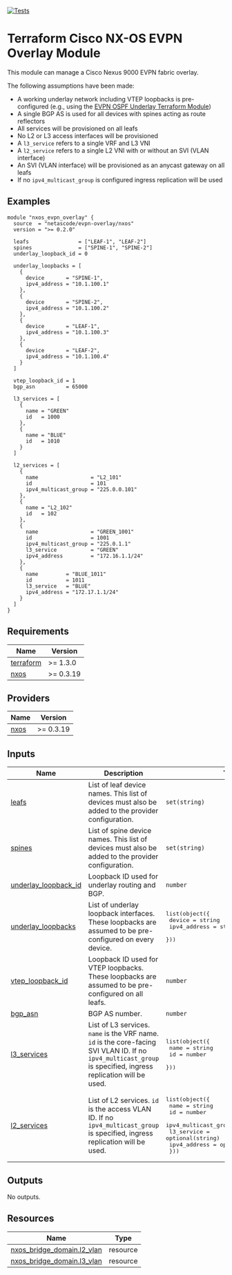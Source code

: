 <!-- BEGIN_TF_DOCS -->
[![Tests](https://github.com/netascode/terraform-nxos-evpn-ospf-underlay/actions/workflows/test.yml/badge.svg)](https://github.com/netascode/terraform-nxos-evpn-ospf-underlay/actions/workflows/test.yml)

# Terraform Cisco NX-OS EVPN Overlay Module

This module can manage a Cisco Nexus 9000 EVPN fabric overlay.

The following assumptions have been made:

- A working underlay network including VTEP loopbacks is pre-configured (e.g., using the [EVPN OSPF Underlay Terraform Module](https://registry.terraform.io/modules/netascode/evpn-ospf-underlay/nxos))
- A single BGP AS is used for all devices with spines acting as route reflectors
- All services will be provisioned on all leafs
- No L2 or L3 access interfaces will be provisioned
- A `l3_service` refers to a single VRF and L3 VNI
- A `l2_service` refers to a single L2 VNI with or without an SVI (VLAN interface)
- An SVI (VLAN interface) will be provisioned as an anycast gateway on all leafs
- If no `ipv4_multicast_group` is configured ingress replication will be used

## Examples

```hcl
module "nxos_evpn_overlay" {
  source  = "netascode/evpn-overlay/nxos"
  version = ">= 0.2.0"

  leafs                = ["LEAF-1", "LEAF-2"]
  spines               = ["SPINE-1", "SPINE-2"]
  underlay_loopback_id = 0

  underlay_loopbacks = [
    {
      device       = "SPINE-1",
      ipv4_address = "10.1.100.1"
    },
    {
      device       = "SPINE-2",
      ipv4_address = "10.1.100.2"
    },
    {
      device       = "LEAF-1",
      ipv4_address = "10.1.100.3"
    },
    {
      device       = "LEAF-2",
      ipv4_address = "10.1.100.4"
    }
  ]

  vtep_loopback_id = 1
  bgp_asn          = 65000

  l3_services = [
    {
      name = "GREEN"
      id   = 1000
    },
    {
      name = "BLUE"
      id   = 1010
    }
  ]

  l2_services = [
    {
      name                 = "L2_101"
      id                   = 101
      ipv4_multicast_group = "225.0.0.101"
    },
    {
      name = "L2_102"
      id   = 102
    },
    {
      name                 = "GREEN_1001"
      id                   = 1001
      ipv4_multicast_group = "225.0.1.1"
      l3_service           = "GREEN"
      ipv4_address         = "172.16.1.1/24"
    },
    {
      name         = "BLUE_1011"
      id           = 1011
      l3_service   = "BLUE"
      ipv4_address = "172.17.1.1/24"
    }
  ]
}
```

## Requirements

| Name | Version |
|------|---------|
| <a name="requirement_terraform"></a> [terraform](#requirement\_terraform) | >= 1.3.0 |
| <a name="requirement_nxos"></a> [nxos](#requirement\_nxos) | >= 0.3.19 |

## Providers

| Name | Version |
|------|---------|
| <a name="provider_nxos"></a> [nxos](#provider\_nxos) | >= 0.3.19 |

## Inputs

| Name | Description | Type | Default | Required |
|------|-------------|------|---------|:--------:|
| <a name="input_leafs"></a> [leafs](#input\_leafs) | List of leaf device names. This list of devices must also be added to the provider configuration. | `set(string)` | `[]` | no |
| <a name="input_spines"></a> [spines](#input\_spines) | List of spine device names. This list of devices must also be added to the provider configuration. | `set(string)` | `[]` | no |
| <a name="input_underlay_loopback_id"></a> [underlay\_loopback\_id](#input\_underlay\_loopback\_id) | Loopback ID used for underlay routing and BGP. | `number` | `0` | no |
| <a name="input_underlay_loopbacks"></a> [underlay\_loopbacks](#input\_underlay\_loopbacks) | List of underlay loopback interfaces. These loopbacks are assumed to be pre-configured on every device. | <pre>list(object({<br>    device       = string<br>    ipv4_address = string<br>  }))</pre> | `[]` | no |
| <a name="input_vtep_loopback_id"></a> [vtep\_loopback\_id](#input\_vtep\_loopback\_id) | Loopback ID used for VTEP loopbacks. These loopbacks are assumed to be pre-configured on all leafs. | `number` | `1` | no |
| <a name="input_bgp_asn"></a> [bgp\_asn](#input\_bgp\_asn) | BGP AS number. | `number` | `65000` | no |
| <a name="input_l3_services"></a> [l3\_services](#input\_l3\_services) | List of L3 services. `name` is the VRF name. `id` is the core-facing SVI VLAN ID. If no `ipv4_multicast_group` is specified, ingress replication will be used. | <pre>list(object({<br>    name = string<br>    id   = number<br>  }))</pre> | `[]` | no |
| <a name="input_l2_services"></a> [l2\_services](#input\_l2\_services) | List of L2 services. `id` is the access VLAN ID. If no `ipv4_multicast_group` is specified, ingress replication will be used. | <pre>list(object({<br>    name                 = string<br>    id                   = number<br>    ipv4_multicast_group = optional(string)<br>    l3_service           = optional(string)<br>    ipv4_address         = optional(string)<br>  }))</pre> | `[]` | no |

## Outputs

No outputs.

## Resources

| Name | Type |
|------|------|
| [nxos_bridge_domain.l2_vlan](https://registry.terraform.io/providers/netascode/nxos/latest/docs/resources/bridge_domain) | resource |
| [nxos_bridge_domain.l3_vlan](https://registry.terraform.io/providers/netascode/nxos/latest/docs/resources/bridge_domain) | resource |
<!-- END_TF_DOCS -->